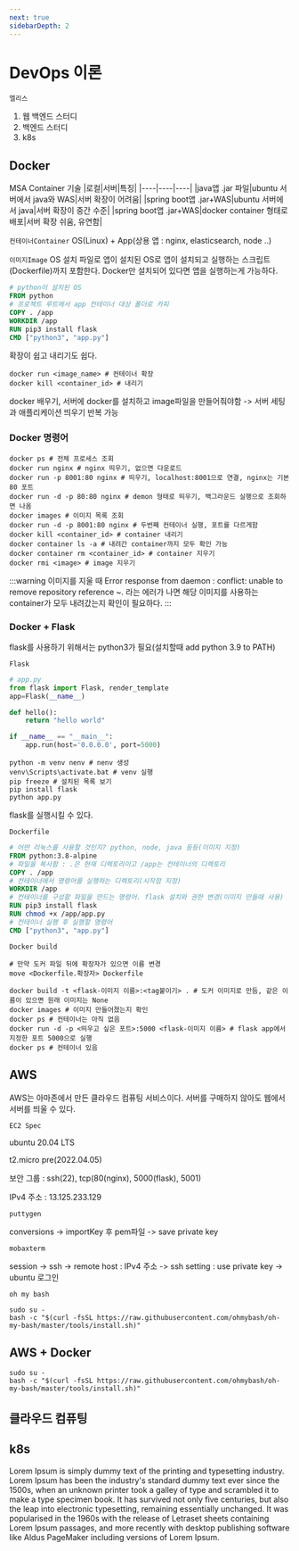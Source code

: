 ```yaml
---
next: true
sidebarDepth: 2
---
```

# DevOps 이론

`엘리스`

1. 웹 백엔드 스터디
2. 백엔드 스터디
3. k8s

## Docker
MSA Container 기술
|로컬|서버|특징|
|----|----|----|
|java앱 .jar 파일|ubuntu 서버에서 java와 WAS|서버 확장이 어려움|
|spring boot앱 .jar+WAS|ubuntu 서버에서 java|서버 확장이 중간 수준|
|spring boot앱 .jar+WAS|docker container 형태로 배포|서버 확장 쉬움, 유연함|

`컨테이너Container`
OS(Linux) + App(상용 앱 : nginx, elasticsearch, node ..)

`이미지Image`
OS 설치 파일로 앱이 설치된 OS로 앱이 설치되고 실행하는 스크립트(Dockerfile)까지 포함한다.
Docker만 설치되어 있다면 앱을 실행하는게 가능하다.
```dockerfile
# python이 설치된 OS
FROM python
# 프로젝트 루트에서 app 컨테이너 대상 폴더로 카피
COPY . /app
WORKDIR /app
RUN pip3 install flask
CMD ["python3", "app.py"]
```

확장이 쉽고 내리기도 쉽다.
```shell
docker run <image_name> # 컨테이너 확장
docker kill <container_id> # 내리기
```

docker 배우기, 서버에 docker를 설치하고 image파일을 만들어줘야함 -> 서버 세팅과 애플리케이션 띄우기 반복 가능

### Docker 명령어
```shell
docker ps # 전체 프로세스 조회
docker run nginx # nginx 띄우기, 없으면 다운로드
docker run -p 8001:80 nginx # 띄우기, localhost:8001으로 연결, nginx는 기본 80 포트
docker run -d -p 80:80 nginx # demon 형태로 띄우기, 백그라운드 실행으로 조회하면 나옴
docker images # 이미지 목록 조회
docker run -d -p 8001:80 nginx # 두번째 컨테이너 실행, 포트를 다르게함
docker kill <container_id> # container 내리기
docker container ls -a # 내려간 container까지 모두 확인 가능
docker container rm <container_id> # container 지우기
docker rmi <image> # image 지우기
```

:::warning
이미지를 지울 때 Error response from daemon : conflict: unable to remove repository reference ~. 라는 에러가 나면 해당 이미지를 사용하는 container가 모두 내려갔는지 확인이 필요하다.
:::

### Docker + Flask
flask를 사용하기 위해서는 python3가 필요(설치할때 add python 3.9 to PATH)

`Flask`
```python
# app.py
from flask import Flask, render_template
app=Flask(__name__)

def hello():
    return "hello world"

if __name__ == "__main__":
    app.run(host='0.0.0.0', port=5000)
```

```shell
python -m venv nenv # nenv 생성
venv\Scripts\activate.bat # venv 실행
pip freeze # 설치된 목록 보기
pip install flask
python app.py
```

flask를 실행시킬 수 있다.

`Dockerfile`

```dockerfile
# 어떤 리눅스를 사용할 것인지? python, node, java 등등(이미지 지정)
FROM python:3.8-alpine 
# 파일을 복사함 : .은 현재 디렉토리이고 /app는 컨테이너의 디렉토리
COPY . /app
# 컨테이너에서 명령어를 실행하는 디렉토리(시작점 지정)
WORKDIR /app
# 컨테이너를 구성할 파일을 만드는 명령어. flask 설치와 권한 변경(이미지 만들때 사용)
RUN pip3 install flask
RUN chmod +x /app/app.py
# 컨테이너 실행 후 실행할 명령어
CMD ["python3", "app.py"]
```

`Docker build`

```shell
# 만약 도커 파일 뒤에 확장자가 있으면 이름 변경
move <Dockerfile.확장자> Dockerfile

docker build -t <flask-이미지 이름>:<tag붙이기> . # 도커 이미지로 만듬, 같은 이름이 있으면 원래 이미지는 None
docker images # 이미지 만들어졌는지 확인
docker ps # 컨테이너는 아직 없음
docker run -d -p <띄우고 싶은 포트>:5000 <flask-이미지 이름> # flask app에서 지정한 포트 5000으로 실행
docker ps # 컨테이너 있음
```


## AWS

AWS는 아마존에서 만든 클라우드 컴퓨팅 서비스이다. 서버를 구매하지 않아도 웹에서 서버를 띄울 수 있다.

`EC2 Spec`

ubuntu 20.04 LTS

t2.micro pre(2022.04.05)

보안 그룹 : ssh(22), tcp(80(nginx), 5000(flask), 5001)

IPv4 주소 : 13.125.233.129


`puttygen`

conversions -> importKey 후 pem파일 -> save private key

`mobaxterm`

session -> ssh -> remote host : IPv4 주소 -> ssh setting : use private key -> ubuntu 로그인

`oh my bash`

```shell
sudo su -
bash -c "$(curl -fsSL https://raw.githubusercontent.com/ohmybash/oh-my-bash/master/tools/install.sh)"
```
## AWS + Docker

```shell
sudo su -
bash -c "$(curl -fsSL https://raw.githubusercontent.com/ohmybash/oh-my-bash/master/tools/install.sh)"
```


## 클라우드 컴퓨팅


## k8s
Lorem Ipsum is simply dummy text of the printing and typesetting industry. Lorem Ipsum has been the industry's standard dummy text ever since the 1500s, when an unknown printer took a galley of type and scrambled it to make a type specimen book. It has survived not only five centuries, but also the leap into electronic typesetting, remaining essentially unchanged. It was popularised in the 1960s with the release of Letraset sheets containing Lorem Ipsum passages, and more recently with desktop publishing software like Aldus PageMaker including versions of Lorem Ipsum.